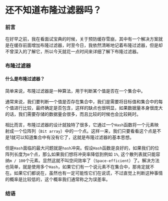# 还不知道布隆过滤器吗？

### 前言

在好早之前，我在看面试宝典的时候，关于预防缓存雪崩，其中有一个解决方案就是在缓存前面增加布隆过滤器，时至今日，我依然清晰地记着布隆过滤器，但是却不曾深入的了解它，所以今天就花一点时间来详细了解下布隆过滤器。

### 布隆过滤器

#### 什么是布隆过滤器？

简单来说，布隆过滤器是一种算法，用于判断某个值是否在一个集合中。

通常来说，我们要判断一个值是否存在集合中，我们是需要将目标值和集合中的每个值进行比较，最终确定是否包含，这样的缺点也很明显，如果数据量本身很庞大的话，我们需要存储的数据量会很多，而且比较的时候也会比较耗时。

相比而言，布隆过滤器的设计就独特了很多，它通过一个`Hash`函数将一个元素映射成一个位阵列（`Bit array`）中的一个点。这样一来，我们只要看看这个点是不是1就可以知道集合中有没有它了，这就是布隆过滤器的基本思想。

但是`Hash`面临的最大问题就是`hash`冲突。假设`Hash`函数是良好的，如果我们的位阵列长度为`m`个点，那么如果我们想将冲突率降低到例如 `1%`, 这个散列表就只能容纳`m / 100`个元素。显然这就不叫空间效率了（`Space-efficient`）了。解决方法也简单，就是使用多个`Hash`，如果它们有一个说元素不在集合中，那肯定就不在。如果它们都说在，虽然也有一定可能性它们在说谎，不过直觉上判断这种事情的概率是比较低的，这个概率我们通常称之为误差率。





### 结语